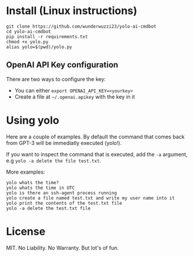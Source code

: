 # Install (Linux instructions)

```
git clone https://github.com/wunderwuzzi23/yolo-ai-cmdbot
cd yolo-ai-cmdbot
pip install -r requirements.txt
chmod +x yolo.py
alias yolo=$(pwd)/yolo.py
```

## OpenAI API Key configuration

There are two ways to configure the key:
- You can either `export OPENAI_API_KEY=<yourkey>`
- Create a file at `~/.openai.apikey` with the key in it

# Using yolo

Here are a couple of examples. By default the command that comes back from GPT-3 will be immediatly executed (yolo!). 

If you want to inspect the command that is executed, add the `-a` argument, e.g `yolo -a delete the file test.txt`.

More examples:

```
yolo whats the time?
yolo whats the time in UTC
yolo is there an ssh-agent process running
yolo create a file named test.txt and write my user name into it
yolo print the contents of the test.txt file
yolo -a delete the test.txt file
```

# License

MIT. No Liability. No Warranty. But lot's of fun.
